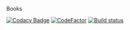 Books

[![Codacy Badge](https://api.codacy.com/project/badge/Grade/d8684cc7645d42b1917993d123890f7d)](https://app.codacy.com/app/liope1/Books?utm_source=github.com&utm_medium=referral&utm_content=Faustvii/Books&utm_campaign=Badge_Grade_Dashboard)
[![CodeFactor](https://www.codefactor.io/repository/github/faustvii/books/badge)](https://www.codefactor.io/repository/github/faustvii/books)
[![Build status](https://ci.appveyor.com/api/projects/status/ae17lmyasxac55ko/branch/master?svg=true)](https://ci.appveyor.com/project/Faustvii/books/branch/master)
